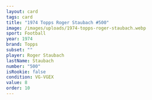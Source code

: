 ```yaml
---
layout: card
tags: card
title: "1974 Topps Roger Staubach #500"
image: /images/uploads/1974-topps-roger-staubach.webp
sport: Football
year: 1974
brand: Topps
subset: ""
player: Roger Staubach
lastName: Staubach
number: "500"
isRookie: false
condition: VG-VGEX
value: 8
order: 10
---
```

